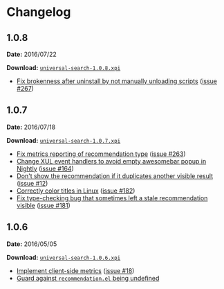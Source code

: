 # Changelog

## 1.0.8

**Date:** 2016/07/22

**Download:** [`universal-search-1.0.8.xpi`](https://s3-us-west-2.amazonaws.com/universal-search/universal-search-1.0.8.xpi)

- [Fix brokenness after uninstall by not manually unloading scripts](https://github.com/mozilla/universal-search/commit/f068395395ed7d07962f07680038c2a35e09d5c4) ([issue #267](https://github.com/mozilla/universal-search/issues/267))


## 1.0.7

**Date:** 2016/07/18

**Download:** [`universal-search-1.0.7.xpi`](https://s3-us-west-2.amazonaws.com/universal-search/universal-search-1.0.7.xpi)

- [Fix metrics reporting of recommendation type](https://github.com/mozilla/universal-search/commit/2ae3f504d4e91a68b2afe7cb9b03ba690b7f2ff9) ([issue #263](https://github.com/mozilla/universal-search/issues/263))
- [Change XUL event handlers to avoid empty awesomebar popup in Nightly](https://github.com/mozilla/universal-search/commit/0b1f54f24c0ef71fb170c7bf82893d1938c7e710) ([issue #164](https://github.com/mozilla/universal-search/issues/164))
- [Don't show the recommendation if it duplicates another visible result](https://github.com/mozilla/universal-search/commit/d0beb2fd3f510a1ed95ffc3bb5cc39551ed8a1e3) ([issue #12](https://github.com/mozilla/universal-search/issues/12))
- [Correctly color titles in Linux](https://github.com/mozilla/universal-search/commit/0ea68bc51a89e85cd12c5b99b3cf4fc7fe9e5936) ([issue #182](https://github.com/mozilla/universal-search/issues/182))
- [Fix type-checking bug that sometimes left a stale recommendation visible](https://github.com/mozilla/universal-search/commit/36a8bf55d797a5b63db62772fe3ff722707cbd9d) ([issue #181](https://github.com/mozilla/universal-search/issues/181))


## 1.0.6

**Date:** 2016/05/05

**Download:** [`universal-search-1.0.6.xpi`](https://s3-us-west-2.amazonaws.com/universal-search/universal-search-1.0.6.xpi)

- [Implement client-side metrics](https://github.com/mozilla/universal-search/commit/59f7f323113904ebb76de55f6fbbe57c159944d6) ([issue #18](https://github.com/mozilla/universal-search/issues/18))
- [Guard against `recommendation.el` being undefined](https://github.com/mozilla/universal-search/commit/8ce801c305a6917a691cc5fb0ec97a60b4b28437)
